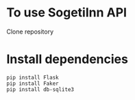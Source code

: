 # To use SogetiInn API
Clone repository

# Install dependencies
```
pip install Flask
pip install Faker
pip install db-sqlite3
```
